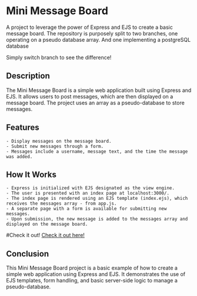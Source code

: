 # Mini Message Board

A project to leverage the power of Express and EJS to create a basic message board.
The repository is purposely split to two branches, one operating on a pseudo database array. And one implementing a postgreSQL database

Simply switch branch to see the difference!


## Description

The Mini Message Board is a simple web application built using Express and EJS. It allows users to post messages, which are then displayed on a message board. The project uses an array as a pseudo-database to store messages.

## Features

    - Display messages on the message board.
    - Submit new messages through a form.
    - Messages include a username, message text, and the time the message was added.

## How It Works

    - Express is initialized with EJS designated as the view engine.
    - The user is presented with an index page at localhost:3000/.
    - The index page is rendered using an EJS template (index.ejs), which receives the messages array - from app.js.
    - A separate page with a form is available for submitting new messages.
    - Upon submission, the new message is added to the messages array and displayed on the message board.


#Check it out!
[Check it out here!](https://dkm-mini-messageboard.adaptable.app/)

## Conclusion

This Mini Message Board project is a basic example of how to create a simple web application using Express and EJS. It demonstrates the use of EJS templates, form handling, and basic server-side logic to manage a pseudo-database.
